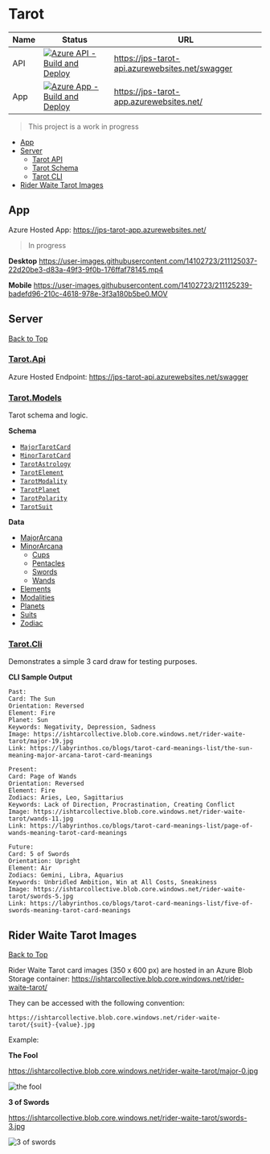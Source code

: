# Tarot

Name | Status | URL
-----|--------|-----
API | [![Azure API - Build and Deploy](https://github.com/JaimeStill/tarot/actions/workflows/main_jps-tarot-api.yml/badge.svg)](https://github.com/JaimeStill/tarot/actions/workflows/main_jps-tarot-api.yml) | https://jps-tarot-api.azurewebsites.net/swagger
App |  [![Azure App - Build and Deploy](https://github.com/JaimeStill/tarot/actions/workflows/main_jps-tarot-app.yml/badge.svg)](https://github.com/JaimeStill/tarot/actions/workflows/main_jps-tarot-app.yml) | https://jps-tarot-app.azurewebsites.net/

> This project is a work in progress

* [App](#app)
* [Server](#server)
    * [Tarot API](#tarotapi)
    * [Tarot Schema](#tarotmodels)
    * [Tarot CLI](#tarotcli)
* [Rider Waite Tarot Images](#rider-waite-tarot-images)

## App

Azure Hosted App: https://jps-tarot-app.azurewebsites.net/

> In progress

**Desktop**
https://user-images.githubusercontent.com/14102723/211125037-22d20be3-d83a-49f3-9f0b-176ffaf78145.mp4

**Mobile**
https://user-images.githubusercontent.com/14102723/211125239-badefd96-210c-4618-978e-3f3a180b5be0.MOV

## Server
[Back to Top](#tarot)

### [Tarot.Api](./server/Tarot.Api)

Azure Hosted Endpoint: https://jps-tarot-api.azurewebsites.net/swagger

### [Tarot.Models](./server/Tarot.Models)

Tarot schema and logic.

**Schema**
* [`MajorTarotCard`](./server/Tarot.Models/Models/TarotCard.cs#L48)
* [`MinorTarotCard`](./server/Tarot.Models/Models/TarotCard.cs#L79)
* [`TarotAstrology`](./server/Tarot.Models/Models/TarotAstrology.cs)
* [`TarotElement`](./server/Tarot.Models/Models/TarotElement.cs)
* [`TarotModality`](./server/Tarot.Models/Models/TarotModality.cs)
* [`TarotPlanet`](./server/Tarot.Models/Models/TarotPlanet.cs)
* [`TarotPolarity`](./server/Tarot.Models/Enums/TarotPolarity.cs)
* [`TarotSuit`](./server/Tarot.Models/Models/TarotSuit.cs)

**Data**
* [MajorArcana](./server/Tarot.Models/Enums/Cards/MajorArcana.cs)
* [MinorArcana](./server/Tarot.Models/Enums/Cards/MinorArcana.cs)
    * [Cups](./server/Tarot.Models/Enums/Cards/Cups.cs)
    * [Pentacles](./server/Tarot.Models/Enums/Cards/Pentacles.cs)
    * [Swords](./server/Tarot.Models/Enums/Cards/Swords.cs)
    * [Wands](./server/Tarot.Models/Enums/Cards/Wands.cs)
* [Elements](./server/Tarot.Models/Enums/TarotElements.cs)
* [Modalities](./server/Tarot.Models/Enums/TarotModalities.cs)
* [Planets](./server/Tarot.Models/Enums/TarotPlanets.cs)
* [Suits](./server/Tarot.Models/Enums/TarotSuits.cs)
* [Zodiac](./server/Tarot.Models/Enums/TarotZodiacs.cs)

### [Tarot.Cli](./server/Tarot.Cli)

Demonstrates a simple 3 card draw for testing purposes.

**CLI Sample Output**
```
Past:
Card: The Sun
Orientation: Reversed
Element: Fire
Planet: Sun
Keywords: Negativity, Depression, Sadness
Image: https://ishtarcollective.blob.core.windows.net/rider-waite-tarot/major-19.jpg
Link: https://labyrinthos.co/blogs/tarot-card-meanings-list/the-sun-meaning-major-arcana-tarot-card-meanings

Present:
Card: Page of Wands
Orientation: Reversed
Element: Fire
Zodiacs: Aries, Leo, Sagittarius
Keywords: Lack of Direction, Procrastination, Creating Conflict
Image: https://ishtarcollective.blob.core.windows.net/rider-waite-tarot/wands-11.jpg
Link: https://labyrinthos.co/blogs/tarot-card-meanings-list/page-of-wands-meaning-tarot-card-meanings

Future:
Card: 5 of Swords
Orientation: Upright
Element: Air
Zodiacs: Gemini, Libra, Aquarius
Keywords: Unbridled Ambition, Win at All Costs, Sneakiness
Image: https://ishtarcollective.blob.core.windows.net/rider-waite-tarot/swords-5.jpg
Link: https://labyrinthos.co/blogs/tarot-card-meanings-list/five-of-swords-meaning-tarot-card-meanings
```

## Rider Waite Tarot Images
[Back to Top](#tarot)

Rider Waite Tarot card images (350 x 600 px) are hosted in an Azure Blob Storage container: https://ishtarcollective.blob.core.windows.net/rider-waite-tarot/

They can be accessed with the following convention:

```
https://ishtarcollective.blob.core.windows.net/rider-waite-tarot/{suit}-{value}.jpg
```

Example:

**The Fool**

https://ishtarcollective.blob.core.windows.net/rider-waite-tarot/major-0.jpg

![the fool](https://ishtarcollective.blob.core.windows.net/rider-waite-tarot/major-0.jpg)

**3 of Swords**

https://ishtarcollective.blob.core.windows.net/rider-waite-tarot/swords-3.jpg

![3 of swords](https://ishtarcollective.blob.core.windows.net/rider-waite-tarot/swords-3.jpg)
